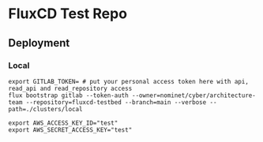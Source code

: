 # FluxCD Test Repo


## Deployment

### Local

```
export GITLAB_TOKEN= # put your personal access token here with api, read_api and read_repository access
flux bootstrap gitlab --token-auth --owner=nominet/cyber/architecture-team --repository=fluxcd-testbed --branch=main --verbose --path=./clusters/local
```

```
export AWS_ACCESS_KEY_ID="test"
export AWS_SECRET_ACCESS_KEY="test"
```